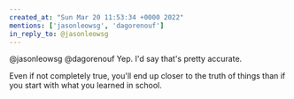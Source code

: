 ```yaml
---
created_at: "Sun Mar 20 11:53:34 +0000 2022"
mentions: ['jasonleowsg', 'dagorenouf']
in_reply_to: @jasonleowsg
---
```


@jasonleowsg @dagorenouf Yep. I'd say that's pretty accurate.

Even if not completely true, you'll end up closer to the truth of things than if you start with what you learned in school.